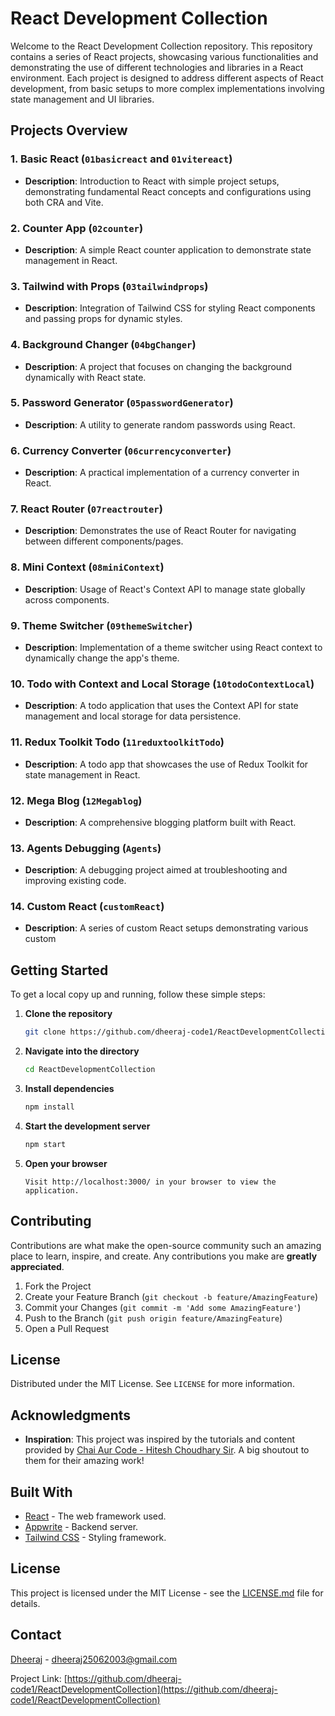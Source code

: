 # React Development Collection

Welcome to the React Development Collection repository. This repository contains a series of React projects, showcasing various functionalities and demonstrating the use of different technologies and libraries in a React environment. Each project is designed to address different aspects of React development, from basic setups to more complex implementations involving state management and UI libraries.

## Projects Overview

### 1. Basic React (`01basicreact` and `01vitereact`)
- **Description**: Introduction to React with simple project setups, demonstrating fundamental React concepts and configurations using both CRA and Vite.


### 2. Counter App (`02counter`)
- **Description**: A simple React counter application to demonstrate state management in React.


### 3. Tailwind with Props (`03tailwindprops`)
- **Description**: Integration of Tailwind CSS for styling React components and passing props for dynamic styles.


### 4. Background Changer (`04bgChanger`)
- **Description**: A project that focuses on changing the background dynamically with React state.


### 5. Password Generator (`05passwordGenerator`)
- **Description**: A utility to generate random passwords using React.


### 6. Currency Converter (`06currencyconverter`)
- **Description**: A practical implementation of a currency converter in React.
### 7. React Router (`07reactrouter`)
- **Description**: Demonstrates the use of React Router for navigating between different components/pages.

### 8. Mini Context (`08miniContext`)
- **Description**: Usage of React's Context API to manage state globally across components.

### 9. Theme Switcher (`09themeSwitcher`)
- **Description**: Implementation of a theme switcher using React context to dynamically change the app's theme.

### 10. Todo with Context and Local Storage (`10todoContextLocal`)
- **Description**: A todo application that uses the Context API for state management and local storage for data persistence.

### 11. Redux Toolkit Todo (`11reduxtoolkitTodo`)
- **Description**: A todo app that showcases the use of Redux Toolkit for state management in React.
### 12. Mega Blog (`12Megablog`)
- **Description**: A comprehensive blogging platform built with React.

### 13. Agents Debugging (`Agents`)
- **Description**: A debugging project aimed at troubleshooting and improving existing code.

### 14. Custom React (`customReact`)
- **Description**: A series of custom React setups demonstrating various custom 
## Getting Started

To get a local copy up and running, follow these simple steps:

1. **Clone the repository**
   ```bash
   git clone https://github.com/dheeraj-code1/ReactDevelopmentCollection.git
   ```



2. **Navigate into the directory**
   ```bash
   cd ReactDevelopmentCollection
   ```

3. **Install dependencies**
   ```bash
   npm install
   ```

4. **Start the development server**
   ```bash
   npm start
   ```

5. **Open your browser**
   ```
   Visit http://localhost:3000/ in your browser to view the application.
   ```

## Contributing

Contributions are what make the open-source community such an amazing place to learn, inspire, and create. Any contributions you make are **greatly appreciated**.

1. Fork the Project
2. Create your Feature Branch (`git checkout -b feature/AmazingFeature`)
3. Commit your Changes (`git commit -m 'Add some AmazingFeature'`)
4. Push to the Branch (`git push origin feature/AmazingFeature`)
5. Open a Pull Request

## License

Distributed under the MIT License. See `LICENSE` for more information.

## Acknowledgments

- **Inspiration**: This project was inspired by the tutorials and content provided by [Chai Aur Code - Hitesh Choudhary Sir](https://www.youtube.com/playlist?list=PLu71SKxNbfoDqgPchmvIsL4hTnJIrtige). A big shoutout to them for their amazing work!



## Built With

- [React](https://reactjs.org/) - The web framework used.
- [Appwrite](https://appwrite.io/) - Backend server.
- [Tailwind CSS](https://tailwindcss.com/) - Styling framework.

## License

This project is licensed under the MIT License - see the [LICENSE.md](LICENSE) file for details.

## Contact

[Dheeraj](https://www.linkedin.com/in/dheeraj-51b568209/) - dheeraj25062003@gmail.com

Project Link: [https://github.com/dheeraj-code1/ReactDevelopmentCollection](https://github.com/dheeraj-code1/ReactDevelopmentCollection)
